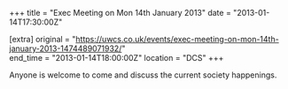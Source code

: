 +++
title = "Exec Meeting on Mon 14th January 2013"
date = "2013-01-14T17:30:00Z"

[extra]
original = "https://uwcs.co.uk/events/exec-meeting-on-mon-14th-january-2013-1474489071932/"    
end_time = "2013-01-14T18:00:00Z"
location = "DCS"
+++

Anyone is welcome to come and discuss the current society happenings.

